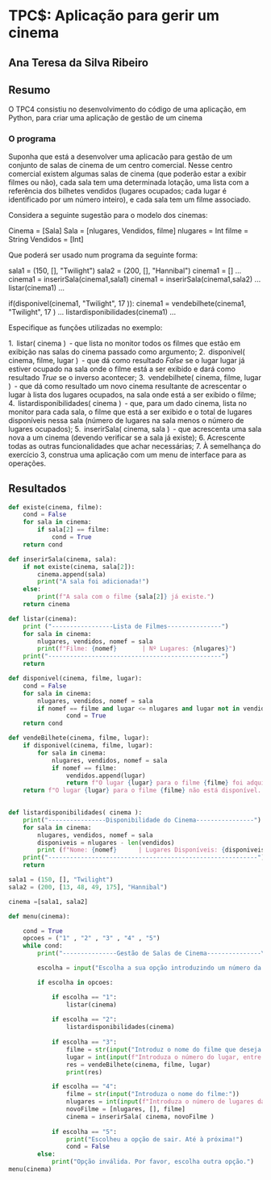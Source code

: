# TPC$: Aplicação para gerir um cinema

## Ana Teresa da Silva Ribeiro

## Resumo
O TPC4 consistiu no desenvolvimento do código de uma aplicação, em Python, para criar uma aplicação de gestão de um cinema

### O programa 
Suponha que está a desenvolver uma aplicacão para gestão de um conjunto de salas de cinema de um centro comercial. 
Nesse centro comercial existem algumas salas de cinema (que poderão estar a exibir filmes ou não), cada sala tem uma determinada 
lotação, uma lista com a referência dos bilhetes vendidos (lugares ocupados; cada lugar é identificado por um número inteiro), e cada sala tem um filme associado.

Considera a seguinte sugestão para o modelo dos cinemas:

Cinema = [Sala]
Sala = [nlugares, Vendidos, filme]
nlugares = Int
filme = String 
Vendidos = [Int]

  
Que poderá ser usado num programa da seguinte forma:

sala1 = (150, [], "Twilight")
sala2 = (200, [], "Hannibal")
cinema1 = []
...
cinema1 = inserirSala(cinema1,sala1)
cinema1 = inserirSala(cinema1,sala2)
...
listar(cinema1)
...

if(disponivel(cinema1, "Twilight", 17 )):
  cinema1 = vendebilhete(cinema1, "Twilight", 17 )
...
listardisponibilidades(cinema1)
...


Especifique as funções utilizadas no exemplo:

1.⁠ ⁠⁠ listar( cinema ) ⁠ - que lista no monitor todos os filmes que estão em exibição nas salas do cinema passado como argumento;
2.⁠ ⁠⁠ disponivel( cinema, filme, lugar ) ⁠ - que dá como resultado *False* se o lugar lugar já estiver ocupado na sala onde o filme está a ser exibido e dará como resultado *True* se o inverso acontecer;
3.⁠ ⁠⁠ vendebilhete( cinema, filme, lugar ) ⁠ - que dá como resultado um novo cinema resultante de acrescentar o lugar à lista dos lugares ocupados, na sala onde está a ser exibido o filme;
4.⁠ ⁠⁠ listardisponibilidades( cinema ) ⁠ - que, para um dado cinema, lista no monitor para cada sala, o filme que está a ser exibido e o total de lugares disponíveis nessa sala (número de lugares na sala menos o número de lugares ocupados);
5.⁠ ⁠⁠ inserirSala( cinema, sala ) ⁠ - que acrescenta uma sala nova a um cinema (devendo verificar se a sala já existe);
6.⁠ ⁠Acrescente todas as outras funcionalidades que achar necessárias;
7.⁠ ⁠À semelhança do exercício 3, construa uma aplicação com um menu de interface para as operações.

## Resultados
```python
def existe(cinema, filme):
    cond = False
    for sala in cinema:
        if sala[2] == filme:       
            cond = True
    return cond

def inserirSala(cinema, sala):
    if not existe(cinema, sala[2]):
        cinema.append(sala)
        print("A sala foi adicionada!")
    else:
        print(f"A sala com o filme {sala[2]} já existe.")
    return cinema

def listar(cinema):
    print ("-----------------Lista de Filmes---------------")
    for sala in cinema:
        nlugares, vendidos, nomef = sala                           
        print(f"Filme: {nomef}       | Nº Lugares: {nlugares}")
    print("------------------------------------------------")
    return

def disponivel(cinema, filme, lugar):
    cond = False
    for sala in cinema:
        nlugares, vendidos, nomef = sala
        if nomef == filme and lugar <= nlugares and lugar not in vendidos:
                cond = True
    return cond 

def vendeBilhete(cinema, filme, lugar):     
    if disponivel(cinema, filme, lugar):
        for sala in cinema:
            nlugares, vendidos, nomef = sala
            if nomef == filme:
                vendidos.append(lugar)
                return f"O lugar {lugar} para o filme {filme} foi adquirido com sucesso!"
    return f"O lugar {lugar} para o filme {filme} não está disponível. Selecione outra opção."
        

def listardisponibilidades( cinema ):
    print("----------------Disponibilidade do Cinema----------------")
    for sala in cinema:
        nlugares, vendidos, nomef = sala
        disponiveis = nlugares - len(vendidos)      
        print (f"Nome: {nomef}      | Lugares Disponíveis: {disponiveis}")
    print("----------------------------------------------------------")
    return

sala1 = (150, [], "Twilight")
sala2 = (200, [13, 48, 49, 175], "Hannibal")

cinema =[sala1, sala2]

def menu(cinema):

    cond = True
    opcoes = ("1" , "2" , "3" , "4" , "5") 
    while cond:
        print("---------------Gestão de Salas de Cinema---------------\n 1 - Listar todos os filmes\n 2 - Listar a disponibilidade das salas dos filmes\n 3 - Vender bilhetes para um filme\n 4 - Adiciona uma nova sala de cinema\n 5 - Sair")

        escolha = input("Escolha a sua opção introduzindo um número da lista:")

        if escolha in opcoes:

            if escolha == "1":
                listar(cinema)
            
            if escolha == "2":
                listardisponibilidades(cinema)
            
            if escolha == "3":
                filme = str(input("Introduz o nome do filme que deseja ver:"))
                lugar = int(input(f"Introduza o número do lugar, entre 1 e o nº de lugares da sala, para o filme {filme}:"))
                res = vendeBilhete(cinema, filme, lugar)
                print(res)

            if escolha == "4":
                filme = str(input("Introduza o nome do filme:"))
                nlugares = int(input(f"Introduza o número de lugares da sala do filme {filme}:"))
                novoFilme = [nlugares, [], filme]   
                cinema = inserirSala( cinema, novoFilme )
            
            if escolha == "5":
                print("Escolheu a opção de sair. Até à próxima!")
                cond = False
        else:
            print("Opção inválida. Por favor, escolha outra opção.")
menu(cinema)
